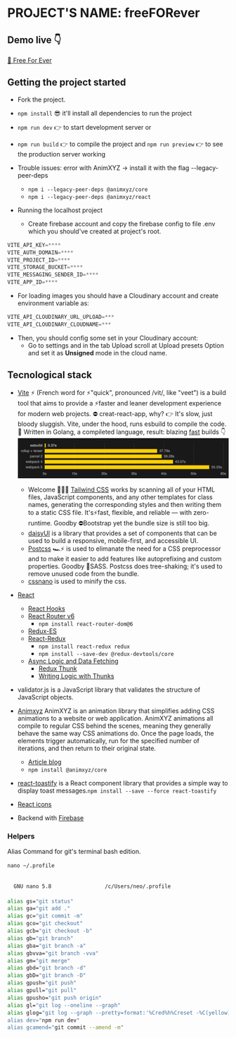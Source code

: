 # PROJECT'S NAME: freeFORever

## Demo live 👇
[🤪 Free For Ever](https://freeforever2022.netlify.app)

## Getting the project started

- Fork the project.
- `npm install` 😎 it'll install all dependencies to run the project
- `npm run dev` 👉 to start development server or
- `npm run build` 👉 to compile the project and `npm run preview` 👉 to see the production server working
- Trouble issues: error with AnimXYZ -> install it with the flag --legacy-peer-deps
  - `npm i --legacy-peer-deps @animxyz/core `
  - `npm i --legacy-peer-deps @animxyz/react`

- Running the localhost project 
  - Create firebase account and copy the firebase config to file .env which you should've created at project's root.
  
 ```javascript
VITE_API_KEY=****
VITE_AUTH_DOMAIN=****
VITE_PROJECT_ID=****
VITE_STORAGE_BUCKET=****
VITE_MESSAGING_SENDER_ID=****
VITE_APP_ID=****
```
  - For loading images you should have a Cloudinary account and create environment variable as:
  ```javascript
  VITE_API_CLOUDINARY_URL_UPLOAD=***
  VITE_API_CLOUDINARY_CLOUDNAME=***  
  ```
  - Then, you should config some set in your Cloudinary account:
    - Go to settings and in the tab Upload scroll at Upload presets Option and set it as **Unsigned** mode in the cloud name.

## Tecnological stack

- [Vite](https://vitejs.dev/) ⚡ (French word for ⚡"quick", pronounced /vit/, like "veet") is a build tool that aims to provide a ⚡faster and leaner development experience for modern web projects. ⛔ creat-react-app, why? 👉 It's slow, just bloody sluggish. Vite, under the hood, runs esbuild to compile the code. 💪 Written in Golang, a compileted language, result: blazing [fast](https://ageek.dev/esbuild) builds 👇 ![](./public/readme/benchmark.png)
  - Welcome 🎉💗💓 [Tailwind CSS](https://tailwindcss.com/) works by scanning all of your HTML files, JavaScript components, and any other templates for class names, generating the corresponding styles and then writing them to a static CSS file. It's⚡fast, flexible, and reliable — with zero-runtime. Goodby ⛔Bootstrap yet the bundle size is still too big.
  - [daisyUI](https://daisyui.com/) is a library that provides a set of components that can be used to build a responsive, mobile-first, and accessible UI.
  - [Postcss](https://postcss.org/) 🏎⚡ is used to elimanate the need for a CSS preprocessor and to make it easier to add features like autoprefixing and custom properties. Goodby 🚫SASS. Postcss does tree-shaking; it's used to remove unused code from the bundle.
  - [cssnano](https://cssnano.co/) is used to minify the css.
- [React](https://reactjs.org/)

  - [React Hooks](https://reactjs.org/docs/hooks-intro.html)
  - [React Router v6](https://reactrouter.com/docs/en/v6/getting-started/overview)
    - `npm install react-router-dom@6`
  - [Redux-ES](https://es.redux.js.org/)
  - [React-Redux](https://react-redux.js.org/)
    - `npm install react-redux redux`
    - `npm install --save-dev @redux-devtools/core`
  - [Async Logic and Data Fetching](https://redux.js.org/docs/advanced/AsyncActions.html)
    - [Redux Thunk](https://www.npmjs.com/package/redux-thunk)
    - [Writing Logic with Thunks](https://redux.js.org/usage/writing-logic-thunks)

- validator.js is a JavaScript library that validates the structure of JavaScript objects.

- [Animxyz](https://animxyz.com/) AnimXYZ is an animation library that simplifies adding CSS animations to a website or web application. AnimXYZ animations all compile to regular CSS behind the scenes, meaning they generally behave the same way CSS animations do. Once the page loads, the elements trigger automatically, run for the specified number of iterations, and then return to their original state.
  - [Article blog](https://blog.logrocket.com/animate-react-app-animxyz/)
  - `npm install @animxyz/core`
- [react-toastify](https://www.npmjs.com/package/react-toastify) is a React component library that provides a simple way to display toast messages.`npm install --save --force react-toastify`

- [React icons](https://react-icons.github.io/react-icons)


- Backend with [Firebase](https://console.firebase.google.com/)

### Helpers 
Alias Command for git's terminal bash edition.

` nano ~/.profile `

```bash

  GNU nano 5.8                 /c/Users/neo/.profile

alias gs="git status"
alias ga="git add ."
alias gc="git commit -m"
alias gco="git checkout"
alias gcb="git checkout -b"
alias gb="git branch"
alias gba="git branch -a"
alias gbvva="git branch -vva"
alias gm="git merge"
alias gbd="git branch -d"
alias gbD="git branch -D"
alias gpush="git push"
alias gpull="git pull"
alias gpusho="git push origin"
alias gl="git log --oneline --graph"
alias glog="git log --graph --pretty=format:'%Cred%h%Creset -%C(yellow)%d%Crese>
alias dev="npm run dev"
alias gcamend="git commit --amend -m"

```
